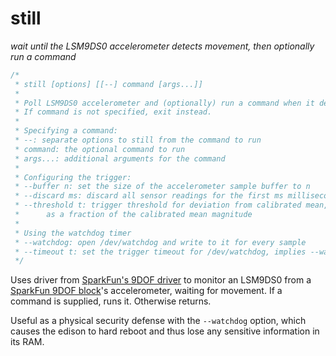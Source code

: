 # still

*wait until the LSM9DS0 accelerometer detects movement, then
optionally run a command*

```c++
/*
 * still [options] [[--] command [args...]]
 *
 * Poll LSM9DS0 accelerometer and (optionally) run a command when it detects movement.
 * If command is not specified, exit instead.
 *
 * Specifying a command:
 * --: separate options to still from the command to run
 * command: the optional command to run
 * args...: additional arguments for the command
 *
 * Configuring the trigger:
 * --buffer n: set the size of the accelerometer sample buffer to n
 * --discard ms: discard all sensor readings for the first ms milliseconds
 * --threshold t: trigger threshold for deviation from calibrated mean,
 * 		as a fraction of the calibrated mean magnitude
 *
 * Using the watchdog timer
 * --watchdog: open /dev/watchdog and write to it for every sample
 * --timeout t: set the trigger timeout for /dev/watchdog, implies --watchdog
 */
```

Uses driver from [SparkFun's 9DOF driver][9dof-driver] to monitor
an LSM9DS0 from a [SparkFun 9DOF block][9dof-block]'s accelerometer,
waiting for movement.  If a command is supplied, runs it.  Otherwise returns.

Useful as a physical security defense with the `--watchdog` option, which
causes the edison to hard reboot and thus lose any sensitive information
in its RAM.

[9dof-driver]: https://github.com/sparkfun/SparkFun_9DOF_Block_for_Edison_CPP_Library
[9dof-block]: https://www.sparkfun.com/products/13033
